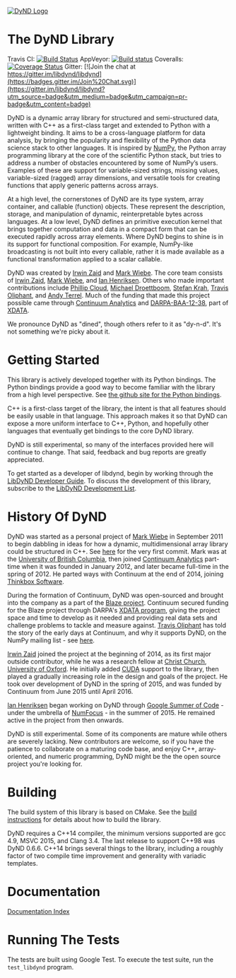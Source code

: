 [![DyND Logo](docs/logo/dynd_logo_320px.png)](http://libdynd.org)

The DyND Library
================

Travis CI: [![Build Status](https://api.travis-ci.org/libdynd/libdynd.svg?branch=master)](https://travis-ci.org/libdynd/libdynd) AppVeyor: [![Build status](https://ci.appveyor.com/api/projects/status/92o89tiw6wwliuxy/branch/master?svg=true)](https://ci.appveyor.com/project/libdynd/libdynd/branch/master) Coveralls: [![Coverage Status](https://coveralls.io/repos/github/libdynd/libdynd/badge.svg?branch=master)](https://coveralls.io/github/libdynd/libdynd?branch=master)
Gitter: [![Join the chat at https://gitter.im/libdynd/libdynd](https://badges.gitter.im/Join%20Chat.svg)](https://gitter.im/libdynd/libdynd?utm_source=badge&utm_medium=badge&utm_campaign=pr-badge&utm_content=badge)

DyND is a dynamic array library for structured and semi-structured data, written with
C++ as a first-class target and extended to Python with a lightweight binding. It aims
to be a cross-language platform for data analysis, by bringing the popularity and flexibility
of the Python data science stack to other languages. It is inspired by [NumPy](http://www.numpy.org/),
the Python array programming library at the core of the scientific Python stack, but tries
to address a number of obstacles encountered by some of NumPy’s users. Examples of these are
support for variable-sized strings, missing values, variable-sized (ragged) array dimensions,
and versatile tools for creating functions that apply generic patterns across arrays.

At a high level, the cornerstones of DyND are its type system, array container, and callable
(function) objects. These represent the description, storage, and manipulation of dynamic,
reinterpretable bytes across languages. At a low level, DyND defines an primitive execution
kernel that brings together computation and data in a compact form that can be executed rapidly
across array elements. Where DyND begins to shine is in its support for functional composition.
For example, NumPy-like broadcasting is not built into every callable, rather it is made
available as a functional transformation applied to a scalar callable.

DyND was created by [Irwin Zaid](https://github.com/izaid) and [Mark Wiebe](https://github.com/mwiebe).
The core team consists of [Irwin Zaid](https://github.com/izaid), [Mark Wiebe](https://github.com/mwiebe),
and [Ian Henriksen](https://github.com/insertinterestingnamehere). Others who made important
contributions include [Phillip Cloud](https://github.com/cpcloud), [Michael Droettboom](https://github.com/mdboom),
[Stefan Krah](https://github.com/skrah), [Travis Oliphant](https://en.wikipedia.org/wiki/Travis_Oliphant), and
[Andy Terrel](http://andy.terrel.us/). Much of the funding that made this project possible came through [Continuum Analytics](http://continuum.io/)
and [DARPA-BAA-12-38](https://www.fbo.gov/index?s=opportunity&mode=form&id=7a77846c73ffc5cb22f9295ffe6cdd55&tab=core&_cview=0),
part of [XDATA](http://www.darpa.mil/Our_Work/I2O/Programs/XDATA.aspx).

We pronounce DyND as "dined", though others refer to it as "dy-n-d". It's not something we're picky about it.

Getting Started
===============

This library is actively developed together with its Python
bindings. The Python bindings provide a good way to become familiar
with the library from a high level perspective. See
[the github site for the Python bindings](https://github.com/libdynd/dynd-python).

C++ is a first-class target of the library, the intent is that all features should
be easily usable in that language. This approach makes it so that DyND can expose
a more uniform interface to C++, Python, and hopefully other languages that eventually
get bindings to the core DyND library.

DyND is still experimental, so many of the interfaces provided here will continue to change.
That said, feedback and bug reports are greatly appreciated.

To get started as a developer of libdynd, begin by working through the
[LibDyND Developer Guide](docs/developer-guide.md). To discuss
the development of this library, subscribe to the
[LibDyND Development List](https://groups.google.com/forum/#!forum/libdynd-dev).

History Of DyND
===============

DyND was started as a personal project of [Mark Wiebe](https://github.com/mwiebe)
in September 2011 to begin dabbling in ideas for how a dynamic, multidimensional
array library could be structured in C++. See [here](https://github.com/libdynd/libdynd/commit/768ac9a30cdb4619d09f4656bfd895ab2b91185d)
for the very first commit. Mark was at the [University of British Columbia](https://www.ubc.ca/),
then joined [Continuum Analytics](http://continuum.io/about-continuum) part-time when
it was founded in January 2012, and later became full-time in the spring of 2012. He parted ways with Continuum at the end of 2014, joining [Thinkbox Software](http://www.thinkboxsoftware.com).

During the formation of Continuum, DyND was open-sourced and brought into the company
as a part of the [Blaze project](http://blaze.pydata.org). Continuum secured funding
for the Blaze project through DARPA's [XDATA program](http://www.darpa.mil/Our_Work/I2O/Programs/XDATA.aspx),
giving the project space and time to develop as it needed and providing real data sets
and challenge problems to tackle and measure against. [Travis Oliphant](https://en.wikipedia.org/wiki/Travis_Oliphant)
has told the story of the early days at Continuum, and why it supports DyND, on the
NumPy mailing list - see [here](https://mail.scipy.org/pipermail/numpy-discussion/2015-August/073412.html).

[Irwin Zaid](https://github.com/izaid) joined the project at the beginning of 2014, as
its first major outside contributor, while he was a research fellow at [Christ Church](http://www.chch.ox.ac.uk),
[University of Oxford](http://www.ox.ac.uk). He initially added [CUDA](https://developer.nvidia.com/about-cuda)
support to the library, then played a gradually increasing role in the design and goals of the project.
He took over development of DyND in the spring of 2015, and was funded by Continuum from June 2015
until April 2016.

[Ian Henriksen](https://github.com/insertinterestingnamehere) began working on DyND through
[Google Summer of Code](https://developers.google.com/open-source/gsoc/) - under the umbrella
of [NumFocus](http://www.numfocus.org) - in the summer of 2015. He remained active in the
project from then onwards.

DyND is still experimental. Some of its components are mature while others are severely lacking.
New contributors are welcome, so if you have the patience to collaborate on a maturing code base, and enjoy C++,
array-oriented, and numeric programming, DyND might be the the open source project you're looking for.

Building
========

The build system of this library is based on CMake. See
the [build instructions](BUILD.md) for details about how
to build the library.

DyND requires a C++14 compiler, the minimum versions supported are gcc 4.9,
MSVC 2015, and Clang 3.4. The last release to support C++98 was DyND 0.6.6.
C++14 brings several things to the library, including a roughly factor of two
compile time improvement and generality with variadic templates.

Documentation
=============

[Documentation Index](docs/index.md)

Running The Tests
=================

The tests are built using Google Test. To execute the test suite,
run the `test_libdynd` program.
